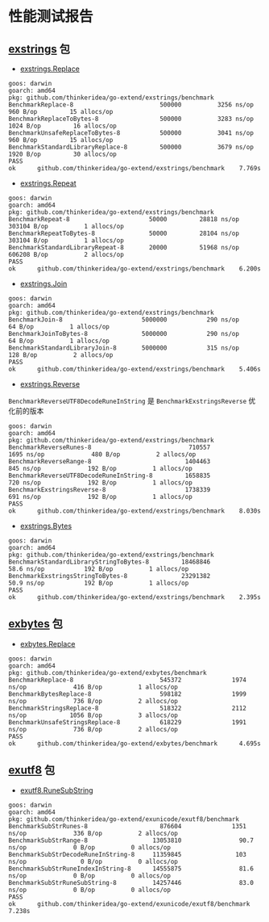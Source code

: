 # 性能测试报告

## [exstrings](exstrings/) 包

- [exstrings.Replace](https://pkg.go.dev/github.com/thinkeridea/go-extend/exstrings#Replace)

```shell
goos: darwin
goarch: amd64
pkg: github.com/thinkeridea/go-extend/exstrings/benchmark
BenchmarkReplace-8                  	  500000	      3256 ns/op	     960 B/op	      15 allocs/op
BenchmarkReplaceToBytes-8           	  500000	      3283 ns/op	    1024 B/op	      16 allocs/op
BenchmarkUnsafeReplaceToBytes-8     	  500000	      3041 ns/op	     960 B/op	      15 allocs/op
BenchmarkStandardLibraryReplace-8   	  500000	      3679 ns/op	    1920 B/op	      30 allocs/op
PASS
ok  	github.com/thinkeridea/go-extend/exstrings/benchmark	7.769s
```

- [exstrings.Repeat](https://pkg.go.dev/github.com/thinkeridea/go-extend/exstrings#Repeat)

```shell
goos: darwin
goarch: amd64
pkg: github.com/thinkeridea/go-extend/exstrings/benchmark
BenchmarkRepeat-8                  	   50000	     28818 ns/op	  303104 B/op	       1 allocs/op
BenchmarkRepeatToBytes-8           	   50000	     28104 ns/op	  303104 B/op	       1 allocs/op
BenchmarkStandardLibraryRepeat-8   	   20000	     51968 ns/op	  606208 B/op	       2 allocs/op
PASS
ok  	github.com/thinkeridea/go-extend/exstrings/benchmark	6.200s
```

- [exstrings.Join](https://pkg.go.dev/github.com/thinkeridea/go-extend/exstrings#Join)

```shell
goos: darwin
goarch: amd64
pkg: github.com/thinkeridea/go-extend/exstrings/benchmark
BenchmarkJoin-8                  	 5000000	       290 ns/op	      64 B/op	       1 allocs/op
BenchmarkJoinToBytes-8           	 5000000	       290 ns/op	      64 B/op	       1 allocs/op
BenchmarkStandardLibraryJoin-8   	 5000000	       315 ns/op	     128 B/op	       2 allocs/op
PASS
ok  	github.com/thinkeridea/go-extend/exstrings/benchmark	5.406s
```

- [exstrings.Reverse](https://pkg.go.dev/github.com/thinkeridea/go-extend/exstrings#Reverse)

`BenchmarkReverseUTF8DecodeRuneInString` 是 `BenchmarkExstringsReverse` 优化前的版本

```shell
goos: darwin
goarch: amd64
pkg: github.com/thinkeridea/go-extend/exstrings/benchmark
BenchmarkReverseRunes-8                           710557              1695 ns/op             480 B/op          2 allocs/op
BenchmarkReverseRange-8                          1404463               845 ns/op             192 B/op          1 allocs/op
BenchmarkReverseUTF8DecodeRuneInString-8         1658835               720 ns/op             192 B/op          1 allocs/op
BenchmarkExstringsReverse-8                      1738339               691 ns/op             192 B/op          1 allocs/op
PASS
ok      github.com/thinkeridea/go-extend/exstrings/benchmark    8.030s
```

- [exstrings.Bytes](https://pkg.go.dev/github.com/thinkeridea/go-extend/exstrings#Bytes)

```shell
goos: darwin
goarch: amd64
pkg: github.com/thinkeridea/go-extend/exstrings/benchmark
BenchmarkStandardLibraryStringToBytes-8         18468846                58.6 ns/op           192 B/op          1 allocs/op
BenchmarkExstringsStringToBytes-8               23291382                50.9 ns/op           192 B/op          1 allocs/op
PASS
ok      github.com/thinkeridea/go-extend/exstrings/benchmark    2.395s
```

## [exbytes](https://pkg.go.dev/github.com/thinkeridea/go-extend/exbytes) 包

- [exbytes.Replace](https://pkg.go.dev/github.com/thinkeridea/go-extend/exbytes#Replace)

```shell
goos: darwin
goarch: amd64
pkg: github.com/thinkeridea/go-extend/exbytes/benchmark
BenchmarkReplace-8                        545372              1974 ns/op             416 B/op          1 allocs/op
BenchmarkBytesReplace-8                   598182              1999 ns/op             736 B/op          2 allocs/op
BenchmarkStringsReplace-8                 518322              2112 ns/op            1056 B/op          3 allocs/op
BenchmarkUnsafeStringsReplace-8           618229              1991 ns/op             736 B/op          2 allocs/op
PASS
ok      github.com/thinkeridea/go-extend/exbytes/benchmark      4.695s
```

## [exutf8](https://pkg.go.dev/github.com/thinkeridea/go-extend/exunicode/exutf8) 包

- [exutf8.RuneSubString](https://pkg.go.dev/github.com/thinkeridea/go-extend/exunicode/exutf8#RuneSubString)

```shell
goos: darwin
goarch: amd64
pkg: github.com/thinkeridea/go-extend/exunicode/exutf8/benchmark
BenchmarkSubStrRunes-8                    876604              1351 ns/op             336 B/op          2 allocs/op
BenchmarkSubStrRange-8                  13053810                90.7 ns/op             0 B/op          0 allocs/op
BenchmarkSubStrDecodeRuneInString-8     11359845               103 ns/op               0 B/op          0 allocs/op
BenchmarkSubStrRuneIndexInString-8      14555875                81.6 ns/op             0 B/op          0 allocs/op
BenchmarkSubStrRuneSubString-8          14257446                83.0 ns/op             0 B/op          0 allocs/op
PASS
ok      github.com/thinkeridea/go-extend/exunicode/exutf8/benchmark     7.238s
```

